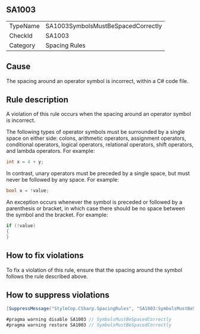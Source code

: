 ﻿## SA1003

<table>
<tr>
  <td>TypeName</td>
  <td>SA1003SymbolsMustBeSpacedCorrectly</td>
</tr>
<tr>
  <td>CheckId</td>
  <td>SA1003</td>
</tr>
<tr>
  <td>Category</td>
  <td>Spacing Rules</td>
</tr>
</table>

## Cause

The spacing around an operator symbol is incorrect, within a C# code file.

## Rule description

A violation of this rule occurs when the spacing around an operator symbol is incorrect.

The following types of operator symbols must be surrounded by a single space on either side: colons, arithmetic
operators, assignment operators, conditional operators, logical operators, relational operators, shift operators, and
lambda operators. For example:

```csharp
int x = 4 + y;
```

In contrast, unary operators must be preceded by a single space, but must never be followed by any space. For example:

```csharp
bool x = !value;
```

An exception occurs whenever the symbol is preceded or followed by a parenthesis or bracket, in which case there should
be no space between the symbol and the bracket. For example:

```csharp
if (!value)
{
}
```

## How to fix violations

To fix a violation of this rule, ensure that the spacing around the symbol follows the rule described above.

## How to suppress violations

```csharp
[SuppressMessage("StyleCop.CSharp.SpacingRules", "SA1003:SymbolsMustBeSpacedCorrectly", Justification = "Reviewed.")]
```

```csharp
#pragma warning disable SA1003 // SymbolsMustBeSpacedCorrectly
#pragma warning restore SA1003 // SymbolsMustBeSpacedCorrectly
```
